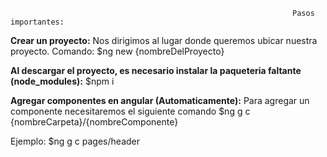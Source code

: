                                                                    Pasos importantes:

**Crear un proyecto:**
Nos dirigimos al lugar donde queremos ubicar nuestra proyecto.
Comando: 
$ng new {nombreDelProyecto}

**Al descargar el proyecto, es necesario instalar la paqueteria faltante (node_modules):**
$npm i

**Agregar componentes en angular (Automaticamente):**
Para agregar un componente necesitaremos el siguiente comando
$ng g c {nombreCarpeta}/{nombreComponente}

Ejemplo: 
$ng g c pages/header
